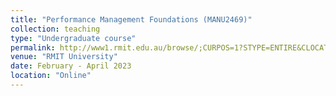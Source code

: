 ```yaml
---
title: "Performance Management Foundations (MANU2469)"
collection: teaching
type: "Undergraduate course"
permalink: http://www1.rmit.edu.au/browse/;CURPOS=1?STYPE=ENTIRE&CLOCATION=Study+at+RMIT%2F&QRY=%2Btype%3Dflexible+%2Bsubtype%3Dheparta+%2Bkeywords%3D%28MANU2469%29+&course=MANU2469&title=&Search=Search
venue: "RMIT University"
date: February - April 2023
location: "Online"
---
```


